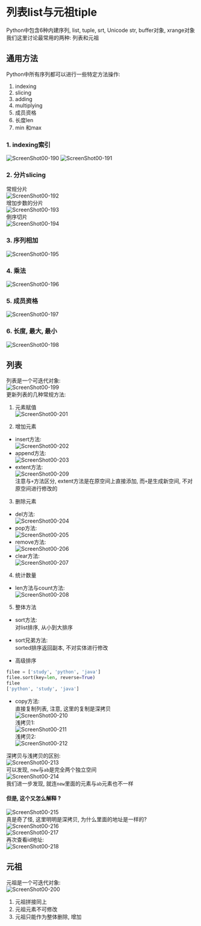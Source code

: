 列表list与元祖tiple
====
Python中包含6种内建序列, list, tuple, srt, Unicode str, buffer对象, xrange对象  
我们这里讨论最常用的两种: 列表和元祖  

## 通用方法  
Python中所有序列都可以进行一些特定方法操作:    
1. indexing    
2. slicing   
3. adding  
4. multiplying    
5. 成员资格    
6. 长度len  
7. min 和max    

### 1. indexing索引   
![ScreenShot00-190](https://github.com/KissMyLady/Python/blob/master/Img/ScreenShot00190.jpg) 
![ScreenShot00-191](https://github.com/KissMyLady/Python/blob/master/Img/ScreenShot00191.jpg)  

### 2. 分片slicing  
常规分片  
![ScreenShot00-192](https://github.com/KissMyLady/Python/blob/master/Img/ScreenShot00192.jpg)    
增加步数的分片     
![ScreenShot00-193](https://github.com/KissMyLady/Python/blob/master/Img/ScreenShot00193.jpg)    
倒序切片  
![ScreenShot00-194](https://github.com/KissMyLady/Python/blob/master/Img/ScreenShot00194.jpg)  

### 3. 序列相加  
![ScreenShot00-195](https://github.com/KissMyLady/Python/blob/master/Img/ScreenShot00195.jpg) 

### 4. 乘法  
![ScreenShot00-196](https://github.com/KissMyLady/Python/blob/master/Img/ScreenShot00196.jpg)    

### 5. 成员资格  
![ScreenShot00-197](https://github.com/KissMyLady/Python/blob/master/Img/ScreenShot00197.jpg)    

### 6. 长度, 最大, 最小  
![ScreenShot00-198](https://github.com/KissMyLady/Python/blob/master/Img/ScreenShot00198.jpg)  


## 列表  
列表是一个可迭代对象:    
![ScreenShot00-199](https://github.com/KissMyLady/Python/blob/master/Img/ScreenShot00199.jpg)  
更新列表的几种常规方法:  
1. 元素赋值  
![ScreenShot00-201](https://github.com/KissMyLady/Python/blob/master/Img/ScreenShot00201.jpg)    

2. 增加元素  
* insert方法:  
![ScreenShot00-202](https://github.com/KissMyLady/Python/blob/master/Img/ScreenShot00202.jpg)       
* append方法:    
![ScreenShot00-203](https://github.com/KissMyLady/Python/blob/master/Img/ScreenShot00203.jpg)  
* extent方法:  
![ScreenShot00-209](https://github.com/KissMyLady/Python/blob/master/Img/ScreenShot00209.jpg)   
注意与`+`方法区分, extent方法是在原空间上直接添加, 而`+`是生成新空间, 不对原空间进行修改的  

3. 删除元素    
* del方法:    
![ScreenShot00-204](https://github.com/KissMyLady/Python/blob/master/Img/ScreenShot00204.jpg)    
* pop方法:   
![ScreenShot00-205](https://github.com/KissMyLady/Python/blob/master/Img/ScreenShot00205.jpg)    
* remove方法:    
![ScreenShot00-206](https://github.com/KissMyLady/Python/blob/master/Img/ScreenShot00206.jpg)  
* clear方法:    
![ScreenShot00-207](https://github.com/KissMyLady/Python/blob/master/Img/ScreenShot00207.jpg)    

4. 统计数量     
* len方法与count方法:    
![ScreenShot00-208](https://github.com/KissMyLady/Python/blob/master/Img/ScreenShot00208.jpg)      

5. 整体方法  
* sort方法:  
对list排序, 从小到大排序  
* sort兄弟方法:    
sorted排序返回副本, 不对实体进行修改  

* 高级排序   
```Python
filee = ['study', 'python', 'java']
filee.sort(key=len, reverse=True)
filee
['python', 'study', 'java']
```

* copy方法:  
直接复制列表, 注意, 这里的复制是深拷贝    
![ScreenShot00-210](https://github.com/KissMyLady/Python/blob/master/Img/ScreenShot00210.jpg)  
浅拷贝1:    
![ScreenShot00-211](https://github.com/KissMyLady/Python/blob/master/Img/ScreenShot00211.jpg)  
浅拷贝2:    
![ScreenShot00-212](https://github.com/KissMyLady/Python/blob/master/Img/ScreenShot00212.jpg)  

深拷贝与浅拷贝的区别:  
![ScreenShot00-213](https://github.com/KissMyLady/Python/blob/master/Img/ScreenShot00213.jpg)    
可以发现, `new`与`ab`是完全两个独立空间  
![ScreenShot00-214](https://github.com/KissMyLady/Python/blob/master/Img/ScreenShot00214.jpg)   
我们进一步发现, 就连`new`里面的元素与`ab`元素也不一样    

#### 但是, 这个又怎么解释 ?    
![ScreenShot00-215](https://github.com/KissMyLady/Python/blob/master/Img/ScreenShot00215.jpg)    
真是奇了怪, 这里明明是深拷贝, 为什么里面的地址是一样的?    
![ScreenShot00-216](https://github.com/KissMyLady/Python/blob/master/Img/ScreenShot00216.jpg)    
![ScreenShot00-217](https://github.com/KissMyLady/Python/blob/master/Img/ScreenShot00217.jpg)  
再次查看id地址:   
![ScreenShot00-218](https://github.com/KissMyLady/Python/blob/master/Img/ScreenShot00218.jpg)  



## 元祖
元祖是一个可迭代对象:    
![ScreenShot00-200](https://github.com/KissMyLady/Python/blob/master/Img/ScreenShot00200.jpg)     
1. 元祖拼接同上  
2. 元祖元素不可修改   
3. 元祖只能作为整体删除, 增加  

